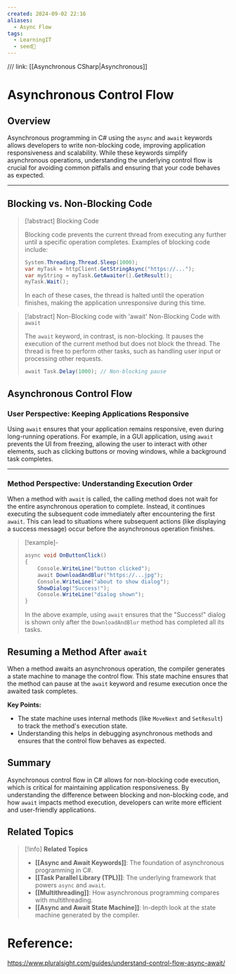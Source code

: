 ```yaml
---
created: 2024-09-02 22:16
aliases:
  - Async Flow
tags:
  - LearningIT
  - seed🌱
---
```

///
link: [[Asynchronous CSharp|Asynchronous]]

# Asynchronous Control Flow

## Overview

Asynchronous programming in C# using the `async` and `await` keywords allows developers to write non-blocking code, improving application responsiveness and scalability. While these keywords simplify asynchronous operations, understanding the underlying control flow is crucial for avoiding common pitfalls and ensuring that your code behaves as expected.

---

## Blocking vs. Non-Blocking Code

> [!abstract] Blocking Code
> 
> Blocking code prevents the current thread from executing any further until a specific operation completes. Examples of blocking code include:
> 
> ``` csharp
> System.Threading.Thread.Sleep(1000);
> var myTask = httpClient.GetStringAsync("https://...");
> var myString = myTask.GetAwaiter().GetResult();
> myTask.Wait();
> 
> ```
> In each of these cases, the thread is halted until the operation finishes, making the application unresponsive during this time.

> [!abstract] Non-Blocking code with 'await'
> Non-Blocking Code with `await`
> 
> The `await` keyword, in contrast, is non-blocking. It pauses the execution of the current method but does not block the thread. The thread is free to perform other tasks, such as handling user input or processing other requests.
> 
> ``` csharp
> await Task.Delay(1000); // Non-blocking pause
> ```

## Asynchronous Control Flow

### User Perspective: Keeping Applications Responsive

Using `await` ensures that your application remains responsive, even during long-running operations. For example, in a GUI application, using `await` prevents the UI from freezing, allowing the user to interact with other elements, such as clicking buttons or moving windows, while a background task completes.

---

### Method Perspective: Understanding Execution Order

When a method with `await` is called, the calling method does not wait for the entire asynchronous operation to complete. Instead, it continues executing the subsequent code immediately after encountering the first `await`. This can lead to situations where subsequent actions (like displaying a success message) occur before the asynchronous operation finishes.

> [!example]-
> ``` csharp
> async void OnButtonClick()
> {
>     Console.WriteLine("button clicked");
>     await DownloadAndBlur("https://...jpg");
>     Console.WriteLine("about to show dialog");
>     ShowDialog("Success!");
>     Console.WriteLine("dialog shown");
> }
> ```
> 
> In the above example, using `await` ensures that the "Success!" dialog is shown only after the `DownloadAndBlur` method has completed all its tasks.

## Resuming a Method After `await`

When a method awaits an asynchronous operation, the compiler generates a state machine to manage the control flow. This state machine ensures that the method can pause at the `await` keyword and resume execution once the awaited task completes.

**Key Points:**

- The state machine uses internal methods (like `MoveNext` and `SetResult`) to track the method's execution state.
- Understanding this helps in debugging asynchronous methods and ensures that the control flow behaves as expected.

## Summary

Asynchronous control flow in C# allows for non-blocking code execution, which is critical for maintaining application responsiveness. By understanding the difference between blocking and non-blocking code, and how `await` impacts method execution, developers can write more efficient and user-friendly applications.

## Related Topics

> [!info] **Related Topics**
> 
> - **[[Async and Await Keywords]]**: The foundation of asynchronous programming in C#.
> - **[[Task Parallel Library (TPL)]]**: The underlying framework that powers `async` and `await`.
> - **[[Multithreading]]**: How asynchronous programming compares with multithreading.
> - **[[Async and Await State Machine]]**: In-depth look at the state machine generated by the compiler.

# Reference:

https://www.pluralsight.com/guides/understand-control-flow-async-await/

